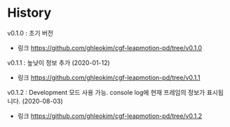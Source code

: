 # History

v0.1.0 : 초기 버전
- 링크 https://github.com/ghleokim/cgf-leapmotion-pd/tree/v0.1.0

v0.1.1 : 높낮이 정보 추가 (2020-01-12)
- 링크 https://github.com/ghleokim/cgf-leapmotion-pd/tree/v0.1.1

v0.1.2 : Development 모드 사용 가능. console log에 현재 프레임의 정보가 표시됩니다. (2020-08-03)
- 링크 https://github.com/ghleokim/cgf-leapmotion-pd/tree/v0.1.2
